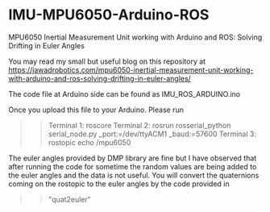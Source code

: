 # IMU-MPU6050-Arduino-ROS
MPU6050 Inertial Measurement Unit working with Arduino and ROS: Solving Drifting in Euler Angles


You may read my small but useful blog on this repository at 
https://jawadrobotics.com/mpu6050-inertial-measurement-unit-working-with-arduino-and-ros-solving-drifting-in-euler-angles/

The code file at Arduino side can be found as IMU_ROS_ARDUINO.ino

Once you upload this file to your Arduino. Please run 
>> Terminal 1: roscore
>> Terminal 2: rosrun rosserial_python serial_node.py _port:=/dev/ttyACM1 _baud:=57600
>> Terminal 3: rostopic echo /mpu6050 

The euler angles provided by DMP library are fine but I have observed that after running the code for sometime the random values are being added to the euler angles and the data is not useful. You will convert the quaternions coming on the rostopic to the euler angles by the code provided in 
>> "quat2euler" 
